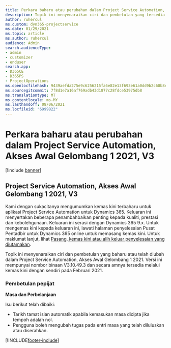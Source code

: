 ```yaml
---
title: Perkara baharu atau perubahan dalam Project Service Automation, Akses Awal Gelombang 1 2021, V3
description: Topik ini menyenaraikan ciri dan pembetulan yang tersedia dalam Project Service Automation, Akses Awal Gelombang 1 2021, V3.
author: ruhercul
ms.custom: dyn365-projectservice
ms.date: 01/29/2021
ms.topic: article
ms.author: ruhercul
audience: Admin
search.audienceType:
- admin
- customizer
- enduser
search.app:
- D365CE
- D365PS
- ProjectOperations
ms.openlocfilehash: 9439aefda275e9c6256215fa6e82e13f693e61a0dd9b2c68b8e5273eeac4d64b
ms.sourcegitcommit: 7f8d1e7a16af769adb43d1877c28fdce53975db8
ms.translationtype: MT
ms.contentlocale: ms-MY
ms.lasthandoff: 08/06/2021
ms.locfileid: "6999822"
---
```

# <a name="whats-new-or-changed-in-project-service-automation-early-access-wave-1-2021-v3"></a>Perkara baharu atau perubahan dalam Project Service Automation, Akses Awal Gelombang 1 2021, V3

[!include [banner](../includes/psa-now-project-operations.md)]

## <a name="project-service-automation-early-access-wave-1-2021-v3"></a>Project Service Automation, Akses Awal Gelombang 1 2021, V3

Kami dengan sukacitanya mengumumkan kemas kini terbaharu untuk aplikasi Project Service Automation untuk Dynamics 365. Keluaran ini menyertakan beberapa penambahbaikan penting kepada kualiti, prestasi dan kebolehgunaan. Keluaran ini serasi dengan Dynamics 365 9.x. Untuk mengemas kini kepada keluaran ini, lawati halaman penyelesaian Pusat Pentadbir untuk Dynamics 365 online untuk memasang kemas kini. Untuk maklumat lanjut, lihat [Pasang, kemas kini atau alih keluar penyelesaian yang diutamakan](/power-platform/admin/install-remove-preferred-solution).

Topik ini menyenaraikan ciri dan pembetulan yang baharu atau telah diubah dalam Project Service Automation, Akses Awal Gelombang 1 2021. Versi ini mempunyai nombor binaan V3.10.49.3 dan secara amnya tersedia melalui kemas kini dengan sendiri pada Februari 2021.


### <a name="bug-fixes"></a>Pembetulan pepijat

**Masa dan Perbelanjaan**

Isu berikut telah dibaiki:

- Tarikh tamat isian automatik apabila kemasukan masa dicipta jika tempoh adalah nol.
- Pengguna boleh mengubah tugas pada entri masa yang telah diluluskan atau diserahkan.


[!INCLUDE[footer-include](../includes/footer-banner.md)]